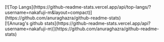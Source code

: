 <a>
  [![Top Langs](https://github-readme-stats.vercel.app/api/top-langs/?username=nakafuji-m&layout=compact)](https://github.com/anuraghazra/github-readme-stats)
</a>
<br>
<a>
   [![Anurag's github stats](https://github-readme-stats.vercel.app/api?username=nakafuji-m)](https://github.com/anuraghazra/github-readme-stats)
</a>
